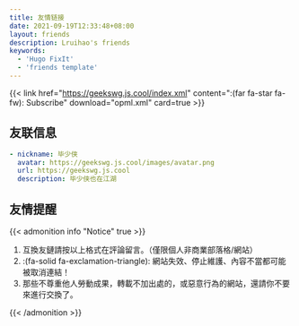 ```yaml
---
title: 友情链接
date: 2021-09-19T12:33:48+08:00
layout: friends
description: Lruihao's friends
keywords:
  - 'Hugo FixIt'
  - 'friends template'
---
```


<!--
> 暫時不接受友鏈！
> Warn: 超過兩年為更新或長期挂掉的站點將被取消！
-->

<!-- markdownlint-disable-next-line no-bare-urls -->
{{< link href="https://geekswg.js.cool/index.xml" content=":(far fa-star fa-fw): Subscribe" download="opml.xml" card=true >}}

## 友联信息

```yaml
- nickname: 毕少侠
  avatar: https://geekswg.js.cool/images/avatar.png
  url: https://geekswg.js.cool
  description: 毕少侠也在江湖
```

## 友情提醒

{{< admonition info "Notice" true >}}

1. 互換友鏈請按以上格式在評論留言。（僅限個人非商業部落格/網站）
2. :(fa-solid fa-exclamation-triangle): 網站失效、停止維護、內容不當都可能被取消連結！
3. 那些不尊重他人勞動成果，轉載不加出處的，或惡意行為的網站，還請你不要來進行交換了。

{{< /admonition >}}
